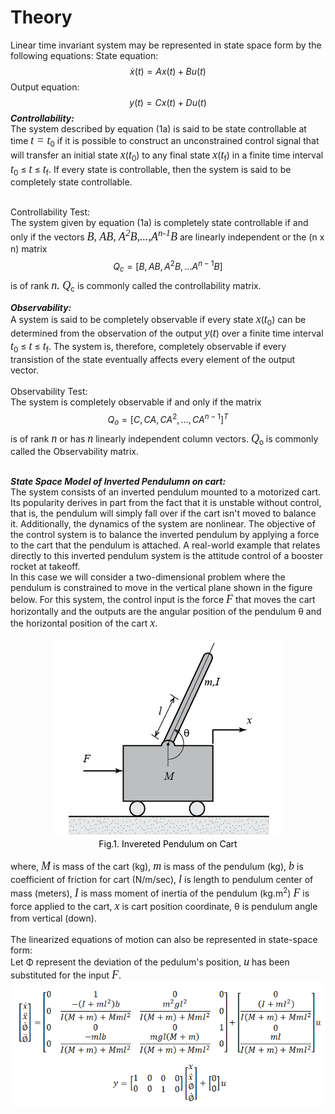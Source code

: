 # Theory

Linear time invariant system may be represented in state space form by the following equations:
State equation:
$$ \dot{x}(t)=A x(t)+B u(t) \tag{1a} $$
Output equation:
$$ y(t)= C x(t) + D u(t) \tag{1b} $$
<b><i>Controllability:</i></b> <br>
The system described by equation (1a) is said to be state controllable at time <span style="font-family:Bodoni MT;font-style:italic;font-size:18px">t = t</span><sub>0</sub> if it is possible to construct 
an unconstrained control signal that will transfer an initial state <span style="font-family:Bodoni MT;font-style:italic;font-size:18px">x</span>(<span style="font-family:Bodoni MT;font-style:italic;font-size:18px">t</span><sub>0</sub>)
to any final state <span style="font-family:Bodoni MT;font-style:italic;font-size:18px">x</span>(<span style="font-family:Bodoni MT;font-style:italic;font-size:18px">t</span><sub>f</sub>) in a finite time interval 
<span style="font-family:Bodoni MT;font-style:italic;font-size:18px">t</span><sub>0</sub> &le; <span style="font-family:Bodoni MT;font-style:italic;font-size:18px">t</span> &le; <span style="font-family:Bodoni MT;font-style:italic;font-size:18px">t</span><sub>f</sub>. If every state is controllable, then the system is said to be completely state controllable. </br></br>

Controllability Test:</br>
The system given by equation (1a) is completely state controllable if and only if the vectors <span style="font-family:Bodoni MT;font-style:italic;font-size:18px">B, AB, A<sup>2</sup>B,...,A<sup>n-1</sup>B</span> are linearly independent or the (n x n) matrix 
$$ Q_c = [B,AB,A^2B,...A^{n-1}B]$$
is of rank <span style="font-family:Bodoni MT;font-style:italic;font-size:18px">n. Q</span><sub>c</sub> is commonly called the controllability matrix.
</br>

<b><i>Observability:</i></b> <br>
A system is said to be completely observable if every state <span style="font-family:Bodoni MT;font-style:italic;font-size:18px">x</span>(<span style="font-family:Bodoni MT;font-style:italic;font-size:18px">t</span><sub>0</sub>) can be determined from the observation of the output <span style="font-family:Sitka Text;font-style:italic;font-size:18px">y</span>(<span style="font-family:Bodoni MT;font-style:italic;font-size:18px">t</span>)
over a finite time interval <span style="font-family:Bodoni MT;font-style:italic;font-size:18px">t</span><sub>0</sub> &le; <span style="font-family:Bodoni MT;font-style:italic;font-size:18px">t</span> &le; <span style="font-family:Bodoni MT;font-style:italic;font-size:18px">t</span><sub>f</sub>.
The system is, therefore, completely observable if every transistion of the state eventually affects every element of the output vector. </br></br>
Observability Test:</br>
The system is completely observable if and only if the matrix 
$$ Q_o = [C, CA, CA^2,...,CA^{n-1}]^T$$
is of rank <span style="font-family:Bodoni MT;font-style:italic;font-size:18px">n</span> or has <span style="font-family:Bodoni MT;font-style:italic;font-size:18px">n</span> linearly independent column vectors. <span style="font-family:Bodoni MT;font-style:italic;font-size:18px">Q</span><sub>o</sub> is commonly called the Observability matrix.</br></br>

<b><i>State Space Model of Inverted Pendulumn on cart:</i></b> <br>
The system consists of an inverted pendulum mounted to a motorized cart. Its popularity derives in part from the fact that it is unstable without control, that is, the pendulum will simply fall over if the cart isn't moved to balance it. 
Additionally, the dynamics of the system are nonlinear. The objective of the control system is to balance the inverted pendulum by applying a force to the cart that the pendulum is attached. A real-world example that relates directly to this inverted pendulum system is the attitude control of a booster rocket at takeoff.</br>
In this case we will consider a two-dimensional problem where the pendulum is constrained to move in the vertical plane shown in the figure below. For this system, the control input is the force <span style="font-family:Bodoni MT;font-style:italic;font-size:18px">F</span> that moves the cart horizontally and the outputs are the angular position of the pendulum &theta; and the horizontal position of the cart <span style="font-family:Bodoni MT;font-style:italic;font-size:18px">x</span>. </br>
<div align="center">
<img class="img-fluid"  src="./images/Inverted_Pendulum.png" alt=""><br>        
<figcaption style="color:black"> Fig.1. Invereted Pendulum on Cart</figcaption>						  
</div><br/>
where, <span style="font-family:Bodoni MT;font-style:italic;font-size:18px">M</span> is mass of the cart (kg), <span style="font-family:Bodoni MT;font-style:italic;font-size:18px">m</span> is mass of the pendulum (kg), 
<span style="font-family:Bodoni MT;font-style:italic;font-size:18px">b</span> is coefficient of friction for cart (N/m/sec), <span style="font-family:Bodoni MT;font-style:italic;font-size:18px">l</span> is length to pendulum center of mass (meters), <span style="font-family:Bodoni MT;font-style:italic;font-size:18px">I</span> is mass moment of inertia of the pendulum (kg.m<sup>2</sup>)
<span style="font-family:Bodoni MT;font-style:italic;font-size:18px">F</span> is force applied to the cart, <span style="font-family:Bodoni MT;font-style:italic;font-size:18px">x</span> is cart position coordinate, &theta; is pendulum angle from vertical (down).</br></br>
The linearized equations of motion can also be represented in state-space form:</br>
Let &Phi; represent the deviation of the pedulum's position, <span style="font-family:Bodoni MT;font-style:italic;font-size:18px">u</span> has been substituted for the input <span style="font-family:Bodoni MT;font-style:italic;font-size:18px">F</span>.
<div align="center">
<img class="img-fluid"  src="./images/SS_Pendulum_Cart.png" alt=""><br>        

</div><br/>

				                   



<script id="MathJax-script" async src="https://cdn.jsdelivr.net/npm/mathjax@3/es5/tex-mml-chtml.js"></script>